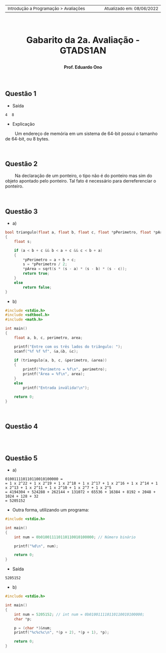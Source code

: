 <table>
<tr>
<td align="left" width="8000">
    <small>Introdução a Programação > Avaliações</small>
</td>
<td align="right">
    <small>Atualizado&nbsp;em:&nbsp;08/06/2022</small>
</td>
</tr>
</table>

<br>

<h1 align="center">

Gabarito da 2a. Avaliação - GTADS1AN

</h1>

<h4 align="center">
Prof. Eduardo Ono
</h4>

<br>

## Questão 1

* Saída

```
4  8
```

* Explicação

&nbsp;&nbsp;&nbsp;&nbsp;&nbsp;&nbsp;&nbsp;&nbsp;Um endereço de memória em um sistema de 64-bit possui o tamanho de 64-bit, ou 8 bytes.


<br>

## Questão 2

&nbsp;&nbsp;&nbsp;&nbsp;&nbsp;&nbsp;&nbsp;&nbsp;Na declaração de um ponteiro, o tipo não é do ponteiro mas sim do objeto apontado pelo ponteiro. Tal fato é necessário para derreferenciar o ponteiro.

<br>

## Questão 3

* a)

```c
bool triangulo(float a, float b, float c, float *pPerimetro, float *pArea)
{
    float s;

    if (a < b + c && b < a + c && c < b + a)
    {
        *pPerimetro = a + b + c;
        s = *pPerimetro / 2;
        *pArea = sqrt(s * (s - a) * (s - b) * (s - c));
        return true;
    }
    else
        return false;
}
```

* b)

```c
#include <stdio.h>
#include <sdtbool.h>
#include <math.h>

int main()
{
    float a, b, c, perimetro, area;

    printf("Entre com os três lados do triângulo: ");
    scanf("%f %f %f", &a,&b, &c);

    if (triangulo(a, b, c, &perimetro, &area))
    {
        printf("Perímetro = %f\n", perimetro);
        printf("Área = %f\n", area);
    }
    else
        printf("Entrada inválida!\n");

    return 0;
}
```

<br>

## Questão 4

```c

```

<br>

## Questão 5

* a)

```
010011110110110010100000 =
= 1 x 2^22 + 1 x 2^19 + 1 x 2^18 + 1 x 2^17 + 1 x 2^16 + 1 x 2^14 + 1 x 2^13 + 1 x 2^11 + 1 x 2^10 + 1 x 2^7 + 1 x 2^5
= 4194304 + 524288 + 262144 + 131072 + 65536 + 16384 + 8192 + 2048 + 1024 + 128 + 32
= 5205152
```

* Outra forma, utilizando um programa:

```c
#include <stdio.h>

int main()
{
    int num = 0b010011110110110010100000; // Número binário

    printf("%d\n", num);

    return 0;
}
```

* Saída

```
5205152
```

* b)

```c
#include <stdio.h>

int main()
{
    int num = 5205152; // int num = 0b010011110110110010100000;
    char *p;

    p = (char *)&num;
    printf("%c%c%c\n", *(p + 2), *(p + 1), *p);

    return 0;
}
```

<br>
